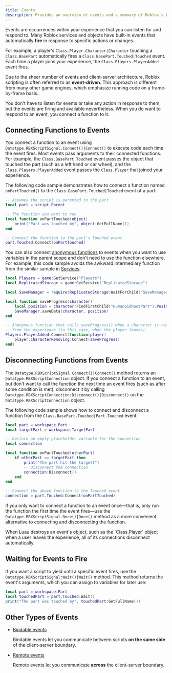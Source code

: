 ```yaml
---
title: Events
description: Provides an overview of events and a summary of Roblox's built-in events.
---
```


Events are occurrences within your experience that you can listen for and respond to. Many Roblox services and objects have built-in events that automatically **fire** in response to specific actions or changes.

For example, a player's `Class.Player.Character|Character` touching a `Class.BasePart` automatically fires a `Class.BasePart.Touched|Touched` event. Each time a player joins your experience, the `Class.Players.PlayerAdded` event fires.

Due to the sheer number of events and client-server architecture, Roblox scripting is often referred to as **event-driven**. This approach is different from many other game engines, which emphasize running code on a frame-by-frame basis.

You don't have to listen for events or take any action in response to them, but the events are firing and available nevertheless. When you do want to respond to an event, you connect a function to it.

## Connecting Functions to Events

You connect a function to an event using `Datatype.RBXScriptSignal.Connect()|Connect()` to execute code each time the event fires. Most events pass arguments to their connected functions. For example, the `Class.BasePart.Touched` event passes the object that touched the part (such as a left hand or car wheel), and the `Class.Players.PlayerAdded` event passes the `Class.Player` that joined your experience.

The following code sample demonstrates how to connect a function named `onPartTouched()` to the `Class.BasePart.Touched|Touched` event of a part:

```lua
-- Assumes the script is parented to the part
local part = script.Parent

-- The function you want to run
local function onPartTouched(object)
	print("Part was touched by", object:GetFullName())
end

-- Connect the function to the part's Touched event
part.Touched:Connect(onPartTouched)
```

You can also connect [anonymous functions](../../luau/functions.md#anonymous-functions) to events when you want to use variables in the parent scope and don't need to use the function elsewhere. For example, this code sample avoids the awkward intermediary function from the similar sample in [Services](../services.md):

```lua
local Players = game:GetService("Players")
local ReplicatedStorage = game:GetService("ReplicatedStorage")

local SaveManager = require(ReplicatedStorage:WaitForChild("SaveManager"))

local function saveProgress(character)
	local position = character:FindFirstChild("HumanoidRootPart").Position
	SaveManager.saveData(character, position)
end

-- Anonymous function that calls saveProgress() when a character is removed
-- from the experience (in this case, when the player leaves).
Players.PlayerAdded:Connect(function(player)
	player.CharacterRemoving:Connect(saveProgress)
end)
```

## Disconnecting Functions from Events

The `Datatype.RBXScriptSignal.Connect()|Connect()` method returns an `Datatype.RBXScriptConnection` object. If you connect a function to an event, but don't want to call the function the next time an event fires (such as after some condition is met), disconnect it by calling `Datatype.RBXScriptConnection:Disconnect()|Disconnect()` on the `Datatype.RBXScriptConnection` object.

The following code sample shows how to connect and disconnect a function from the `Class.BasePart.Touched|Part.Touched` event:

```lua
local part = workspace.Part
local targetPart = workspace.TargetPart

-- Declare an empty placeholder variable for the connection
local connection

local function onPartTouched(otherPart)
	if otherPart == targetPart then
		print("The part hit the target!")
		-- Disconnect the connection
		connection:Disconnect()
	end
end

-- Connect the above function to the Touched event
connection = part.Touched:Connect(onPartTouched)
```

If you only want to connect a function to an event once—that is, only run the function the first time the event fires—use the `Datatype.RBXScriptSignal.Once()|Once()` method as a more convenient alternative to connecting and disconnecting the function.

<Alert severity="info">
When Luau destroys an event's object, such as the `Class.Player` object when a user leaves the experience, all of its connections disconnect automatically.
</Alert>

## Waiting for Events to Fire

If you want a script to yield until a specific event fires, use the `Datatype.RBXScriptSignal:Wait()|Wait()` method. This method returns the event's arguments, which you can assign to variables for later use:

```lua
local part = workspace.Part
local touchedPart = part.Touched:Wait()
print("The part was touched by", touchedPart:GetFullName())
```

## Other Types of Events

- [Bindable events](bindable.md)

  Bindable events let you communicate between scripts **on the same side** of the client-server boundary.

- [Remote events](remote.md)

  Remote events let you communicate **across** the client-server boundary.

